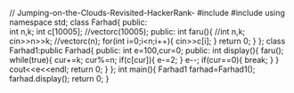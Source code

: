 // Jumping-on-the-Clouds-Revisited-HackerRank-
#include <iostream>
#include<vector>
using namespace std;
class Farhad{
public:    
  int n,k;
  int c[10005];
  //vector<int>c(10005);
  public:
    int faru(){
        //int n,k;
        cin>>n>>k;
        //vector<int>c(n);
        for(int i=0;i<n;i++){
            cin>>c[i];
        }
        return 0;
    }
};
class Farhad1:public Farhad{
  public:
    int e=100,cur=0;
    public:
    int display(){
        faru();
        while(true){
            cur+=k;
            cur%=n;
            if(c[cur]){
                e-=2;
            }
            e--;
            if(cur==0){
                break;
            }
        }
        cout<<e<<endl;
        return 0;
    }
};
int main(){
    Farhad1 farhad=Farhad1();
    farhad.display();
    return 0;
}
